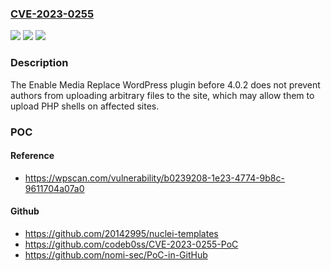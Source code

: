 ### [CVE-2023-0255](https://cve.mitre.org/cgi-bin/cvename.cgi?name=CVE-2023-0255)
![](https://img.shields.io/static/v1?label=Product&message=Enable%20Media%20Replace&color=blue)
![](https://img.shields.io/static/v1?label=Version&message=0%3C%204.0.2%20&color=brighgreen)
![](https://img.shields.io/static/v1?label=Vulnerability&message=CWE-434%20Unrestricted%20Upload%20of%20File%20with%20Dangerous%20Type&color=brighgreen)

### Description

The Enable Media Replace WordPress plugin before 4.0.2 does not prevent authors from uploading arbitrary files to the site, which may allow them to upload PHP shells on affected sites.

### POC

#### Reference
- https://wpscan.com/vulnerability/b0239208-1e23-4774-9b8c-9611704a07a0

#### Github
- https://github.com/20142995/nuclei-templates
- https://github.com/codeb0ss/CVE-2023-0255-PoC
- https://github.com/nomi-sec/PoC-in-GitHub

